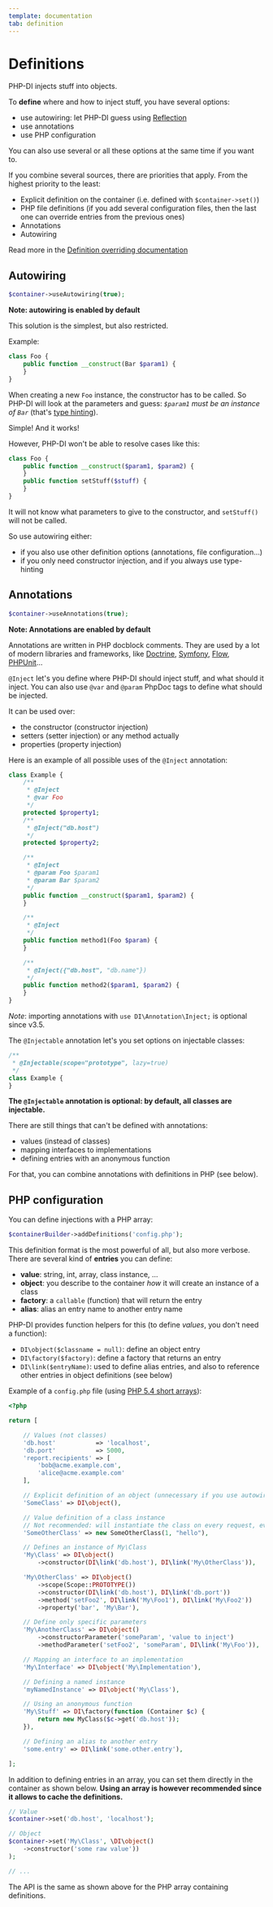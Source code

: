 ```yaml
---
template: documentation
tab: definition
---
```


# Definitions

PHP-DI injects stuff into objects.

To **define** where and how to inject stuff, you have several options:

- use autowiring: let PHP-DI guess using [Reflection](http://www.php.net/manual/en/book.reflection.php)
- use annotations
- use PHP configuration

You can also use several or all these options at the same time if you want to.

If you combine several sources, there are priorities that apply. From the highest priority to the least:

- Explicit definition on the container (i.e. defined with `$container->set()`)
- PHP file definitions (if you add several configuration files, then the last one can override entries from the previous ones)
- Annotations
- Autowiring

Read more in the [Definition overriding documentation](definition-overriding.md)


## Autowiring

```php
$container->useAutowiring(true);
```

**Note: autowiring is enabled by default**

This solution is the simplest, but also restricted.

Example:

```php
class Foo {
    public function __construct(Bar $param1) {
    }
}
```

When creating a new `Foo` instance, the constructor has to be called. So PHP-DI will look at the parameters and guess: *`$param1` must be an instance of `Bar`* (that's [type hinting](http://www.php.net/manual/en/language.oop5.typehinting.php)).

Simple! And it works!

However, PHP-DI won't be able to resolve cases like this:

```php
class Foo {
    public function __construct($param1, $param2) {
    }
    public function setStuff($stuff) {
    }
}
```

It will not know what parameters to give to the constructor, and `setStuff()` will not be called.

So use autowiring either:

- if you also use other definition options (annotations, file configuration…)
- if you only need constructor injection, and if you always use type-hinting


## Annotations

```php
$container->useAnnotations(true);
```

**Note: Annotations are enabled by default**

Annotations are written in PHP docblock comments. They are used by a lot of modern libraries and frameworks, like [Doctrine](http://docs.doctrine-project.org/projects/doctrine-orm/en/latest/index.html), [Symfony](http://symfony.com/), [Flow](http://flow.typo3.org/), [PHPUnit](http://www.phpunit.de/manual/3.7/en/)…

`@Inject` let's you define where PHP-DI should inject stuff, and what should it inject. You can also use `@var` and `@param` PhpDoc tags to define what should be injected.

It can be used over:

- the constructor (constructor injection)
- setters (setter injection) or any method actually
- properties (property injection)

Here is an example of all possible uses of the `@Inject` annotation:

```php
class Example {
    /**
     * @Inject
     * @var Foo
     */
    protected $property1;
    /**
     * @Inject("db.host")
     */
    protected $property2;

    /**
     * @Inject
     * @param Foo $param1
     * @param Bar $param2
     */
    public function __construct($param1, $param2) {
    }

    /**
     * @Inject
     */
    public function method1(Foo $param) {
    }

    /**
     * @Inject({"db.host", "db.name"})
     */
    public function method2($param1, $param2) {
    }
}
```

*Note*: importing annotations with `use DI\Annotation\Inject;` is optional since v3.5.

The `@Injectable` annotation let's you set options on injectable classes:

```php
/**
 * @Injectable(scope="prototype", lazy=true)
 */
class Example {
}
```

**The `@Injectable` annotation is optional: by default, all classes are injectable.**

There are still things that can't be defined with annotations:

- values (instead of classes)
- mapping interfaces to implementations
- defining entries with an anonymous function

For that, you can combine annotations with definitions in PHP (see below).


## PHP configuration

You can define injections with a PHP array:

```php
$containerBuilder->addDefinitions('config.php');
```

This definition format is the most powerful of all, but also more verbose.
There are several kind of **entries** you can define:

- **value**: string, int, array, class instance, …
- **object**: you describe to the container *how* it will create an instance of a class
- **factory**: a `callable` (function) that will return the entry
- **alias**: alias an entry name to another entry name

PHP-DI provides function helpers for this (to define *values*, you don't need a function):

- `DI\object($classname = null)`: define an object entry
- `DI\factory($factory)`: define a factory that returns an entry
- `DI\link($entryName)`: used to define alias entries, and also to reference other entries in object definitions (see below)

Example of a `config.php` file (using [PHP 5.4 short arrays](http://php.net/manual/en/migration54.new-features.php)):

```php
<?php

return [

    // Values (not classes)
    'db.host'           => 'localhost',
    'db.port'           => 5000,
    'report.recipients' => [
        'bob@acme.example.com',
        'alice@acme.example.com'
    ],

    // Explicit definition of an object (unnecessary if you use autowiring)
    'SomeClass' => DI\object(),

    // Value definition of a class instance
    // Not recommended: will instantiate the class on every request, even when not used
    'SomeOtherClass' => new SomeOtherClass(1, "hello"),

    // Defines an instance of My\Class
    'My\Class' => DI\object()
        ->constructor(DI\link('db.host'), DI\link('My\OtherClass')),

    'My\OtherClass' => DI\object()
        ->scope(Scope::PROTOTYPE())
        ->constructor(DI\link('db.host'), DI\link('db.port'))
        ->method('setFoo2', DI\link('My\Foo1'), DI\link('My\Foo2'))
        ->property('bar', 'My\Bar'),

    // Define only specific parameters
    'My\AnotherClass' => DI\object()
        ->constructorParameter('someParam', 'value to inject')
        ->methodParameter('setFoo2', 'someParam', DI\link('My\Foo')),

    // Mapping an interface to an implementation
    'My\Interface' => DI\object('My\Implementation'),

    // Defining a named instance
    'myNamedInstance' => DI\object('My\Class'),

    // Using an anonymous function
    'My\Stuff' => DI\factory(function (Container $c) {
        return new MyClass($c->get('db.host'));
    }),

    // Defining an alias to another entry
    'some.entry' => DI\link('some.other.entry'),

];
```


In addition to defining entries in an array, you can set them directly in the container as shown below.
**Using an array is however recommended since it allows to cache the definitions.**

```php
// Value
$container->set('db.host', 'localhost');

// Object
$container->set('My\Class', \DI\object()
    ->constructor('some raw value'))
);

// ...
```

The API is the same as shown above for the PHP array containing definitions.
